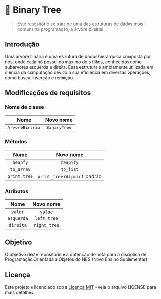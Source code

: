 # :evergreen_tree: Binary Tree

> Este repositório se trata de uma das estruturas de dados mais comuns na programação, a árvore binária!

## Introdução

Uma árvore binária é uma estrutura de dados hierárquica composta por nós, onde cada nó possui no máximo dois filhos, conhecidos como subárvores esquerda e direita. Essa estrutura é amplamente utilizada em ciência da computação devido à sua eficiência em diversas operações, como busca, inserção e remoção.

## Modificações de requisitos

### Nome de classe

| Nome | Novo nome |
| :---: | :---: |
| `ArvoreBinaria` | `BinaryTree` |

### Métodos

| Nome | Novo nome |
| :---: | :---: |
| `heapfy` | `heapify` |
| `to_array` | `to_list` |
| `print_tree` | `print_tree` ou `print` padrão |


### Atributos

| Nome | Novo nome |
| :---: | :---: |
| `valor` | `value` |
| `esquerda` | `left_tree` |
| `direita` | `right_tree` |

## Objetivo

O objetivo deste repositório é a obtenção de nota para a disciplina de Programação Orientada a Objetos do NES (Novo Ensino Suplementar).

## Licença

Este projeto é licenciado sob a [Licença MIT](/LICENSE) - veja o arquivo LICENSE para mais detalhes.
